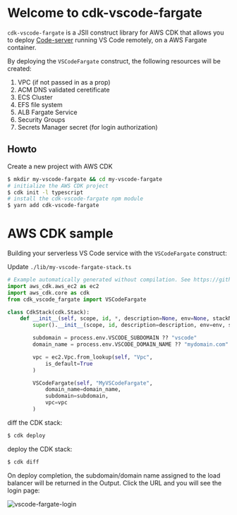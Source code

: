 # Welcome to cdk-vscode-fargate

`cdk-vscode-fargate` is a JSII construct library for AWS CDK that allows you to deploy [Code-server](https://github.com/orgs/linuxserver/packages/container/package/code-server) running VS Code remotely, on a AWS Fargate container.

By deploying the `VSCodeFargate` construct, the following resources will be created:

1. VPC (if not passed in as a prop)
2. ACM DNS validated ceretificate
3. ECS Cluster
4. EFS file system
5. ALB Fargate Service
6. Security Groups
7. Secrets Manager secret (for login authorization)

## Howto

Create a new project with AWS CDK

```sh
$ mkdir my-vscode-fargate && cd my-vscode-fargate
# initialize the AWS CDK project
$ cdk init -l typescript
# install the cdk-vscode-fargate npm module
$ yarn add cdk-vscode-fargate
```

# AWS CDK sample

Building your serverless VS Code service with the `VSCodeFargate` construct:

Update `./lib/my-vscode-fargate-stack.ts`

```python
# Example automatically generated without compilation. See https://github.com/aws/jsii/issues/826
import aws_cdk.aws_ec2 as ec2
import aws_cdk.core as cdk
from cdk_vscode_fargate import VSCodeFargate

class CdkStack(cdk.Stack):
    def __init__(self, scope, id, *, description=None, env=None, stackName=None, tags=None, synthesizer=None, terminationProtection=None, analyticsReporting=None):
        super().__init__(scope, id, description=description, env=env, stackName=stackName, tags=tags, synthesizer=synthesizer, terminationProtection=terminationProtection, analyticsReporting=analyticsReporting)

        subdomain = process.env.VSCODE_SUBDOMAIN ?? "vscode"
        domain_name = process.env.VSCODE_DOMAIN_NAME ?? "mydomain.com"

        vpc = ec2.Vpc.from_lookup(self, "Vpc",
            is_default=True
        )

        VSCodeFargate(self, "MyVSCodeFargate",
            domain_name=domain_name,
            subdomain=subdomain,
            vpc=vpc
        )
```

diff the CDK stack:

```sh
$ cdk deploy
```

deploy the CDK stack:

```sh
$ cdk diff
```

On deploy completion, the subdomain/domain name assigned to the load balancer will be returned in the Output. Click the URL and you will see the login page:

![vscode-fargate-login](./images/vscode-fargate-login.png)
